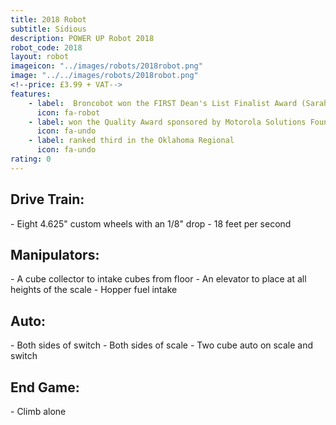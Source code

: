 ```yaml
---
title: 2018 Robot
subtitle: Sidious
description: POWER UP Robot 2018
robot_code: 2018
layout: robot
imageicon: "../images/robots/2018robot.png"
image: "../../images/robots/2018robot.png"
<!--price: £3.99 + VAT-->
features:
    - label:  Broncobot won the FIRST Dean's List Finalist Award (Sarah Ahern)
      icon: fa-robot
    - label: won the Quality Award sponsored by Motorola Solutions Foundation at the Greater Kansas City Regional
      icon: fa-undo
    - label: ranked third in the Oklahoma Regional
      icon: fa-undo
rating: 0
---
```



<h2>Drive Train:</h2>
- Eight 4.625" custom wheels with an 1/8" drop
- 18 feet per second
<h2>Manipulators:</h2>
- A cube collector to intake cubes from floor
- An elevator to place at all heights of the scale
- Hopper fuel intake
<h2>Auto:</h2>
- Both sides of switch
- Both sides of scale
- Two cube auto on scale and switch
<h2>End Game:</h2>
- Climb alone
